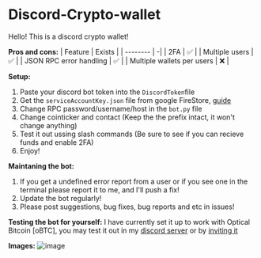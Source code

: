 # Discord-Crypto-wallet

Hello! This is a discord crypto wallet!

**Pros and cons:**
| Feature  | Exists |
| -------- | -|
| 2FA  | ✅  |
| Multiple users  | ✅  |
| JSON RPC error handling  | ✅  |
| Multiple wallets per users  | ❌  |


**Setup:**
1. Paste your discord bot token into the ``DiscordToken``file
2. Get the ``serviceAccountKey.json`` file from google FireStore, [guide](https://clemfournier.medium.com/how-to-get-my-firebase-service-account-key-file-f0ec97a21620)
3. Change RPC password/username/host in the ``bot.py`` file
4. Change cointicker and contact (Keep the the prefix intact, it won't change anything)
5. Test it out ussing slash commands (Be sure to see if you can recieve funds and enable 2FA)
6. Enjoy!


**Maintaning the bot:**
1. If you get a undefined error report from a user or if you see one in the terminal please report it to me, and I'll push a fix!
2. Update the bot regularly!
3. Please post suggestions, bug fixes, bug reports and etc in issues!

**Testing the bot for yourself:**
I have currently set it up to work with Optical Bitcoin [oBTC], you may test it out in my [discord server](https://discord.gg/3BKBr8ZRm2) or by [inviting it](https://discord.com/oauth2/authorize?client_id=944217990734434365&permissions=517677111616&scope=bot%20applications.commands)


**Images:**
![image](https://user-images.githubusercontent.com/75716744/161784742-f2638d60-99c6-46d8-91cb-2c421b031dfe.png)
